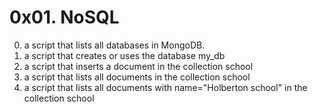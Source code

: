 # 0x01. NoSQL
0.  a script that lists all databases in MongoDB.<br />
1. a script that creates or uses the database my_db<br />
2. a script that inserts a document in the collection school<br />
3. a script that lists all documents in the collection school<br />
4. a script that lists all documents with name="Holberton school" in the collection school<br />
